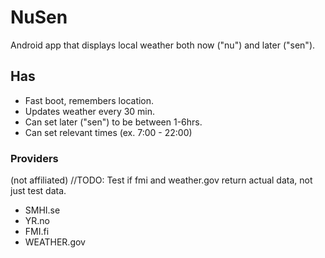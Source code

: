 # NuSen

Android app that displays local weather both now ("nu") and later ("sen").

## Has

* Fast boot, remembers location.
* Updates weather every 30 min.
* Can set later ("sen") to be between 1-6hrs.
* Can set relevant times (ex. 7:00 - 22:00)

### Providers
(not affiliated)
//TODO: Test if fmi and weather.gov return actual data, not just test data.
* SMHI.se
* YR.no
* FMI.fi
* WEATHER.gov
